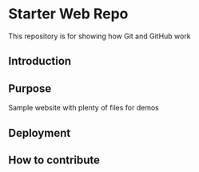 # Starter Web Repo

This repository is for showing how Git and GitHub work


## Introduction

## Purpose

Sample website with plenty of files for demos

## Deployment

## How to contribute

